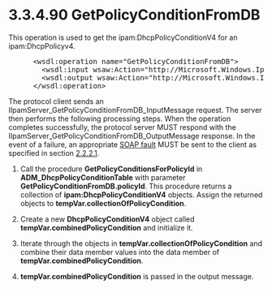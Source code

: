 <html dir="LTR" xmlns:mshelp="http://msdn.microsoft.com/mshelp" xmlns:ddue="http://ddue.schemas.microsoft.com/authoring/2003/5" xmlns:xlink="http://www.w3.org/1999/xlink" xmlns:tool="http://www.microsoft.com/tooltip">
 <body>
 <div id="header">
 <h1 class="heading">3.3.4.90 GetPolicyConditionFromDB</h1>
 </div>
 <div id="mainSection">
 <div id="mainBody">
 <div id="allHistory" class="saveHistory"></div>
 <div id="sectionSection0" class="section" name="collapseableSection">
 

<p>This operation is used to get the ipam:DhcpPolicyConditionV4
for an ipam:DhcpPolicyv4.</p>

<dl>
<dd>
<div><pre> &lt;wsdl:operation name=&quot;GetPolicyConditionFromDB&quot;&gt;
   &lt;wsdl:input wsaw:Action=&quot;http://Microsoft.Windows.Ipam/IIpamServer/GetPolicyConditionFromDB&quot; message=&quot;ipam:IIpamServer_GetPolicyConditionFromDB_InputMessage&quot; /&gt;
   &lt;wsdl:output wsaw:Action=&quot;http://Microsoft.Windows.Ipam/IIpamServer/GetPolicyConditionFromDBResponse&quot; message=&quot;ipam:IIpamServer_GetPolicyConditionFromDB_OutputMessage&quot; /&gt;
 &lt;/wsdl:operation&gt;
</pre></div>
</dd></dl>

<p>The protocol client sends an
IIpamServer_GetPolicyConditionFromDB_InputMessage request. The server then
performs the following processing steps. When the operation completes
successfully, the protocol server MUST respond with the
IIpamServer_GetPolicyConditionFromDB_OutputMessage response. In the event of a
failure, an appropriate <a href="21b4a631-8f28-420f-822f-c5f879d5046e.md#gt_ec8728a8-1a75-426f-8767-aa1932c7c19f">SOAP
fault</a> MUST be sent to the client as specified in section <a href="a90ad88d-2468-4ac1-bbb9-8f921d15bbc8.md">2.2.2.1</a>.</p>

<ol><li><p><span> </span>Call the
procedure <b>GetPolicyConditionsForPolicyId</b> in <b>ADM_DhcpPolicyConditionTable</b>
with parameter <b>GetPolicyConditionFromDB.policyId</b>. This procedure returns
a collection of <b>ipam:DhcpPolicyConditionV4</b> objects. Assign the returned
objects to <b>tempVar.collectionOfPolicyCondition</b>.</p>

</li><li><p><span> </span>Create a new <b>DhcpPolicyConditionV4</b>
object called <b>tempVar.combinedPolicyCondition</b> and initialize it.</p>

</li><li><p><span> </span>Iterate through
the objects in <b>tempVar.collectionOfPolicyCondition</b> and combine their
data member values into the data member of <b>tempVar.combinedPolicyCondition</b>.</p>

</li><li><p><span> </span><b>tempVar.combinedPolicyCondition</b>
is passed in the output message.</p>

</li></ol>
 </div>
 </div>
 </div>
 </body>
</html>